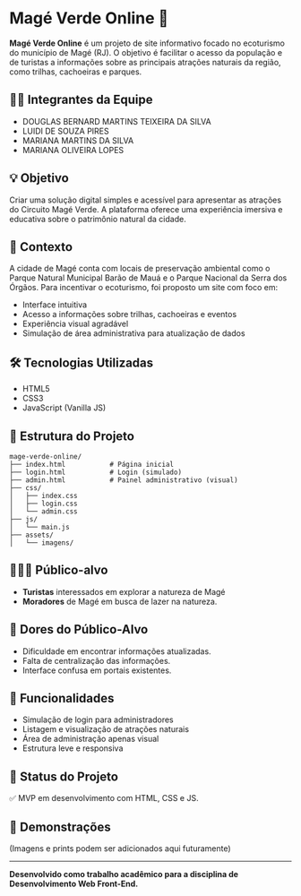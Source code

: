 # Magé Verde Online 🌿

**Magé Verde Online** é um projeto de site informativo focado no ecoturismo do município de Magé (RJ). O objetivo é facilitar o acesso da população e de turistas a informações sobre as principais atrações naturais da região, como trilhas, cachoeiras e parques.

## 🧑‍💻 Integrantes da Equipe
- DOUGLAS BERNARD MARTINS TEIXEIRA DA SILVA
- LUIDI DE SOUZA PIRES 
- MARIANA MARTINS DA SILVA
- MARIANA OLIVEIRA LOPES

## 💡 Objetivo

Criar uma solução digital simples e acessível para apresentar as atrações do Circuito Magé Verde. A plataforma oferece uma experiência imersiva e educativa sobre o patrimônio natural da cidade.

## 🧠 Contexto

A cidade de Magé conta com locais de preservação ambiental como o Parque Natural Municipal Barão de Mauá e o Parque Nacional da Serra dos Órgãos. Para incentivar o ecoturismo, foi proposto um site com foco em:

- Interface intuitiva
- Acesso a informações sobre trilhas, cachoeiras e eventos
- Experiência visual agradável
- Simulação de área administrativa para atualização de dados

## 🛠️ Tecnologias Utilizadas

- HTML5
- CSS3
- JavaScript (Vanilla JS)

## 📁 Estrutura do Projeto

```
mage-verde-online/
├── index.html           # Página inicial
├── login.html           # Login (simulado)
├── admin.html           # Painel administrativo (visual)
├── css/
│   ├── index.css
│   ├── login.css
│   └── admin.css
├── js/
│   └── main.js
├── assets/
│   └── imagens/
```

## 🧑‍🤝‍🧑 Público-alvo

- **Turistas** interessados em explorar a natureza de Magé
- **Moradores** de Magé em busca de lazer na natureza.

## 💢 Dores do Público-Alvo

- Dificuldade em encontrar informações atualizadas.
- Falta de centralização das informações.
- Interface confusa em portais existentes.

## 🔐 Funcionalidades

- Simulação de login para administradores
- Listagem e visualização de atrações naturais
- Área de administração apenas visual
- Estrutura leve e responsiva

## 🚀 Status do Projeto

✅ MVP em desenvolvimento com HTML, CSS e JS.

## 📸 Demonstrações

(Imagens e prints podem ser adicionados aqui futuramente)

---

**Desenvolvido como trabalho acadêmico para a disciplina de Desenvolvimento Web Front-End.**